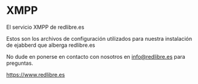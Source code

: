 # XMPP
El servicio XMPP de redlibre.es

Estos son los archivos de configuración utilizados para nuestra instalación de ejabberd que alberga redlibre.es

No dude en ponerse en contacto con nosotros en info@redlibre.es para preguntas.

https://www.redlibre.es
